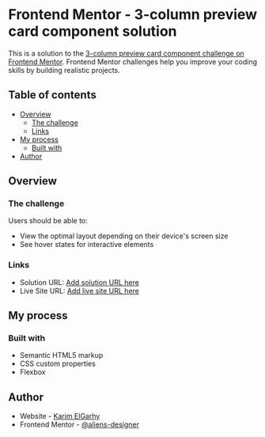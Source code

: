 # Frontend Mentor - 3-column preview card component solution

This is a solution to the [3-column preview card component challenge on Frontend Mentor](https://www.frontendmentor.io/challenges/3column-preview-card-component-pH92eAR2-). Frontend Mentor challenges help you improve your coding skills by building realistic projects. 

## Table of contents

- [Overview](#overview)
  - [The challenge](#the-challenge)
  - [Links](#links)
- [My process](#my-process)
  - [Built with](#built-with)
- [Author](#author)



## Overview

### The challenge

Users should be able to:

- View the optimal layout depending on their device's screen size
- See hover states for interactive elements

### Links

- Solution URL: [Add solution URL here](https://github.com/aliens-designer/frontendmentor-3-column-preview-cards.git)
- Live Site URL: [Add live site URL here](https://karimelgarhy.github.io/frontendmentor-3-column-preview-cards/)

## My process

### Built with

- Semantic HTML5 markup
- CSS custom properties
- Flexbox

## Author

- Website - [Karim ElGarhy](https://Mk-studioeg.com)
- Frontend Mentor - [@aliens-designer](https://www.frontendmentor.io/profile/aliens-designer)
